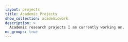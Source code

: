 ```yaml
---
layout: projects
title: Academic Projects
show_collection: academicwork
description: >
  Academic research projects I am currently working on.
no_groups: true
---
```

